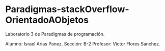 # Paradigmas-stackOverflow-OrientadoAObjetos
Laboratorio 3 de Paradigmas de programación.

Alumno: Israel Arias Panez.
Sección: B-2
Profesor: Víctor Flores Sanchez.
